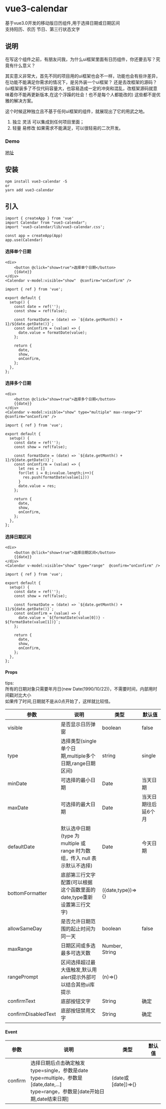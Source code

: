 # vue3-calendar
基于vue3.0开发的移动版日历组件,用于选择日期或日期区间  
支持阳历、农历 节日、第三行状态文字

## 说明
在写这个组件之前，有朋友问我，为什么ui框架里面有日历组件，你还要去写？究竟有什么意义？

其实意义非常大，首先不同的项目用的ui框架也会不一样，功能也会有些许差异，在功能不能满足你需求的情况下，是另外装一个ui框架？
还是去改框架的源码？(ui框架装多了不仅代码容量大，也容易造成一定的冲突和混乱，改框架源码就意味着你不能再更新版本,在这个浮躁的社会！也不是每个人都能改的) 这些都不是优雅的解决方案。

这个时候这种独立且不基于任何ui框架的组件，就展现出了它的用武之地。
1. 独立 灵活 可以集成到任何项目里面；
2. 轻量 易修改 如果需求不能满足，可以很轻易的二次开发。

### Demo
[地址](https://dreamicalwestswim.github.io/vue3-calendar/demo)

## 安装
```
npm install vue3-calendar -S
or
yarn add vue3-calendar
```

## 引入
```
import { createApp } from 'vue'
import Calendar from "vue3-calendar";
import 'vue3-calendar/lib/vue3-calendar.css';

const app = createApp(App)
app.use(Calendar)

```

#### 选择单个日期
```
<div>
    <button @click="show=true">选择单个日期</button>
    {{date}}
</div>
<Calendar v-model:visible="show"  @confirm="onConfirm" />
```
```
import { ref } from 'vue';

export default {
  setup() {
    const date = ref('');
    const show = ref(false);

    const formatDate = (date) => `${date.getMonth() + 1}/${date.getDate()}`;
    const onConfirm = (value) => {
      date.value = formatDate(value);
    };

    return {
      date,
      show,
      onConfirm,
    };
  },
};
```

#### 选择多个日期
```
<div>
    <button @click="show=true">选择多个日期</button>
    {{date}}
</div>
<Calendar v-model:visible="show" type="multiple" max-range="3" @confirm="onConfirm" />
```
```
import { ref } from 'vue';

export default {
  setup() {
    const date = ref('');
    const show = ref(false);

    const formatDate = (date) => `${date.getMonth() + 1}/${date.getDate()}`;
    const onConfirm = (value) => {
      let res = []
      for(let i = 0;i<value.length;i++){
        res.push(formatDate(value[i]))
      }
      date.value = res;
    };

    return {
      date,
      show,
      onConfirm,
    };
  },
};
```

#### 选择日期区间
```
<div>
    <button @click="show=true">选择日期区间</button>
    {{date}}
</div>
<Calendar v-model:visible="show" type="range"  @confirm="onConfirm" />
```
```
import { ref } from 'vue';

export default {
  setup() {
    const date = ref('');
    const show = ref(false);

    const formatDate = (date) => `${date.getMonth() + 1}/${date.getDate()}`;
    const onConfirm = (value) => {
      date.value = `${formatDate(value[0])} - ${formatDate(value[1])}`;
    };

    return {
      date,
      show,
      onConfirm,
    };
  },
};
```

#### Props
 tips:   
 所有的日期对象只需要年月日(new Date(1990/10/22))，不需要时间，内部用时间戳对比大小  
 如果传了时间,日期就不是从0点开始了，这样就比较怪。

  参数  | 说明 | 类型 | 默认值
 ---- | ----- | ------ | ------  
 visible  | 是否显示日历弹窗 | boolean | false 
 type  | 选择类型(single单个日期,multiple多个日期,range日期区间) | string | single   
 minDate  | 可选择的最小日期 | Date | 当天日期   
 maxDate  | 可选择的最大日期 | Date | 当天日期往后延6个月   
 defaultDate  | 默认选中日期(type 为 multiple 或 range 时为数组，传入 null 表示默认不选择) | Date | 今天日期
 bottomFormatter  | 底部第三行文字配置(可以根据这个函数里面的date,type重新设置第三行文字) | ({date,type})=>{} | 
 allowSameDay  | 是否允许日期范围的起止时间为同一天 | boolean | false
 maxRange  | 日期区间或多选最多可选天数 | Number, String |
 rangePrompt  | 区间选择超过最大值触发,默认用alert提示外部可以结合其他ui库提示 | (n)=>{} |
 confirmText  | 底部按钮文字 | String | 确定
 confirmDisabledText  | 底部按钮禁用文字 | String | 确定

#### Event

  参数  | 说明 | 类型 | 默认值
 ---- | ----- | ------ | ------  
 confirm  | 选择日期后点击确定触发 <br> type=single，参数是date <br> type=multiple，参数是[date,date,...] <br> type=range，参数是[date开始日期,date结束日期]     | (date或[date])=>{} |  
